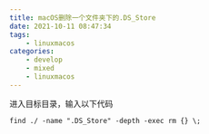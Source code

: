 ```yaml
---
title: macOS删除一个文件夹下的.DS_Store
date: 2021-10-11 08:47:34
tags: 
    - linuxmacos
categories:
	- develop
	- mixed
	- linuxmacos
---
```


进入目标目录，输入以下代码

```shell
find ./ -name ".DS_Store" -depth -exec rm {} \;
```